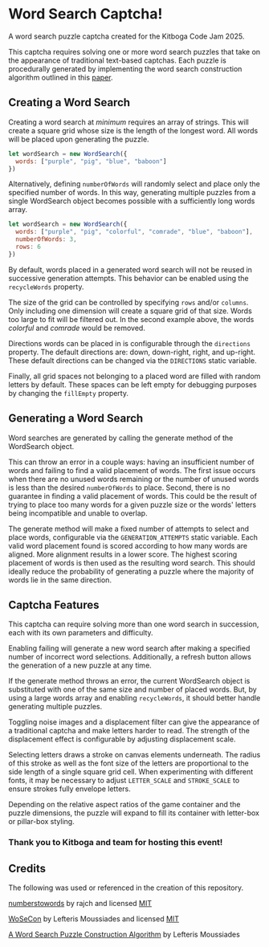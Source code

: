 # Word Search Captcha!
A word search puzzle captcha created for the Kitboga Code Jam 2025.

This captcha requires solving one or more word search puzzles that take on the appearance of traditional text-based captchas. Each puzzle is procedurally generated by implementing the word search construction algorithm outlined in this [paper](https://ijses.com/wp-content/uploads/2022/01/68-IJSES-V6N1.pdf).

## Creating a Word Search
Creating a word search at *minimum* requires an array of strings. This will create a square grid whose size is the length of the longest word. All words will be placed upon generating the puzzle. 

```javascript
let wordSearch = new WordSearch({
  words: ["purple", "pig", "blue", "baboon"]
})
```
Alternatively, defining `numberOfWords` will randomly select and place only the specified number of words. In this way, generating multiple puzzles from a single WordSearch object becomes possible with a sufficiently long words array.

```javascript
let wordSearch = new WordSearch({
  words: ["purple", "pig", "colorful", "comrade", "blue", "baboon"],
  numberOfWords: 3,
  rows: 6
})
```

By default, words placed in a generated word search will not be reused in successive generation attempts. This behavior can be enabled using the `recycleWords` property.

The size of the grid can be controlled by specifying `rows` and/or `columns`. Only including one dimension will create a square grid of that size. Words too large to fit will be filtered out. In the second example above, the words *colorful* and *comrade* would be removed.

Directions words can be placed in is configurable through the `directions` property. The default directions are: down, down-right, right, and up-right. These default directions can be changed via the `DIRECTIONS` static variable. 

Finally, all grid spaces not belonging to a placed word are filled with random letters by default. These spaces can be left empty for debugging purposes by changing the `fillEmpty` property.

## Generating a Word Search 
Word searches are generated by calling the generate method of the WordSearch object. 

This can throw an error in a couple ways: having an insufficient number of words and failing to find a valid placement of words. The first issue occurs when there are no unused words remaining or the number of unused words is less than the desired `numberOfWords` to place. Second, there is no guarantee in finding a valid placement of words. This could be the result of trying to place too many words for a given puzzle size or the words' letters being incompatible and unable to overlap.

The generate method will make a fixed number of attempts to select and place words,  configurable via the `GENERATION_ATTEMPTS` static variable. Each valid word placement found is scored according to how many words are aligned. More alignment results in a lower score. The highest scoring placement of words is then used as the resulting word search. This should ideally reduce the probability of generating a puzzle where the majority of words lie in the same direction.

## Captcha Features
This captcha can require solving more than one word search in succession, each with its own parameters and difficulty. 

Enabling failing will generate a new word search after making a specified number of incorrect word selections. Additionally, a refresh button allows the generation of a new puzzle at any time.

If the generate method throws an error, the current WordSearch object is substituted with one of the same size and number of placed words. But, by using a large words array and enabling `recycleWords`, it should better handle generating multiple puzzles. 

Toggling noise images and a displacement filter can give the appearance of a traditional captcha and make letters harder to read. The strength of the displacement effect is configurable by adjusting displacement scale.

Selecting letters draws a stroke on canvas elements underneath. The radius of this stroke as well as the font size of the letters are proportional to the side length of a single square grid cell. When experimenting with different fonts, it may be necessary to adjust `LETTER_SCALE` and `STROKE_SCALE` to ensure strokes fully envelope letters.

Depending on the relative aspect ratios of the game container and the puzzle dimensions, the puzzle will expand to fill its container with letter-box or pillar-box styling.

### Thank you to Kitboga and team for hosting this event!

## Credits
The following was used or referenced in the creation of this repository.

[numberstowords](https://github.com/rajch/numberstowords) by rajch and licensed  [MIT](https://github.com/rajch/numberstowords/blob/master/LICENSE)

[WoSeCon](https://github.com/lmous/WoSeCon) by Lefteris Moussiades and licensed [MIT](https://github.com/lmous/WoSeCon/blob/main/LICENSE)

[A Word Search Puzzle Construction Algorithm](https://ijses.com/wp-content/uploads/2022/01/68-IJSES-V6N1.pdf) by Lefteris Moussiades